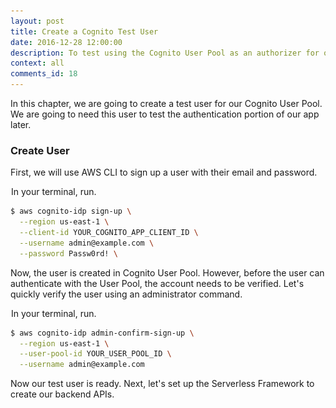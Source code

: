 ```yaml
---
layout: post
title: Create a Cognito Test User
date: 2016-12-28 12:00:00
description: To test using the Cognito User Pool as an authorizer for our serverless API backend, we are going to create a test user. We can create a user from the AWS CLI using the aws cognito-idp sign-up and admin-confirm-sign-up command.
context: all
comments_id: 18
---
```


In this chapter, we are going to create a test user for our Cognito User Pool. We are going to need this user to test the authentication portion of our app later.

### Create User

First, we will use AWS CLI to sign up a user with their email and password.

<img class="code-marker" src="/assets/s.png" />In your terminal, run.

``` bash
$ aws cognito-idp sign-up \
  --region us-east-1 \
  --client-id YOUR_COGNITO_APP_CLIENT_ID \
  --username admin@example.com \
  --password Passw0rd! \
```

Now, the user is created in Cognito User Pool. However, before the user can authenticate with the User Pool, the account needs to be verified. Let's quickly verify the user using an administrator command.

<img class="code-marker" src="/assets/s.png" />In your terminal, run.

``` bash
$ aws cognito-idp admin-confirm-sign-up \
  --region us-east-1 \
  --user-pool-id YOUR_USER_POOL_ID \
  --username admin@example.com
```

Now our test user is ready. Next, let's set up the Serverless Framework to create our backend APIs.
